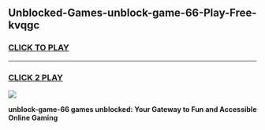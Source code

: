 
## Unblocked-Games-unblock-game-66-Play-Free-kvqgc
<h3>
<a href="https://premium76.site?title=unblock-game-66&ref=10A">CLICK TO PLAY</a></h3>
<hr>

<h3>
<a href="https://premium76.site?title=unblock-game-66&ref=10A">CLICK 2 PLAY</a>
  
</h3>

<a href="https://premium76.site?title=unblock-game-66&ref=10A"><img src="https://clearcache.store/games.png"></a>


**unblock-game-66 games unblocked: Your Gateway to Fun and Accessible Online Gaming**
